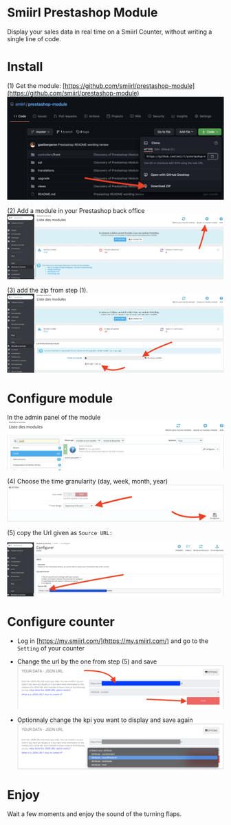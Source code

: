# Smiirl Prestashop Module
Display your sales data in real time on a Smiirl Counter, without writing a single line of code.

# Install
(1) Get the module: [https://github.com/smiirl/prestashop-module](https://github.com/smiirl/prestashop-module)
![get the module zip](doc/getZip.png?raw=true)

(2) Add a module in your Prestashop back office 
![add a module ](doc/addModule.png?raw=true)

(3) add the zip from step (1).
![add a module zip](doc/addModuleZip.png?raw=true)

# Configure module
In the admin panel of the module
![find config module](doc/configModule.png?raw=true)

(4) Choose the time granularity (day, week, month, year)
![setting module config](doc/configModuleField.png?raw=true)

(5) copy the Url given as `Source URL:`

![get url](doc/getSourceUrl.png?raw=true)


# Configure counter

- Log in [https://my.smiirl.com/](https://my.smiirl.com/) and go to the `Setting` of your counter
- Change the url by the one from step (5) and save
![set url](doc/setUrl.png?raw=true)

- Optionnaly change the kpi you want to display and save again
![set attribute](doc/setAttribute.png?raw=true)


# Enjoy
Wait a few moments and enjoy the sound of the turning flaps. 

